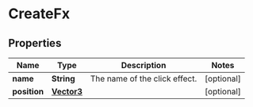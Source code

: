 

# CreateFx


## Properties

| Name | Type | Description | Notes |
|------------ | ------------- | ------------- | -------------|
|**name** | **String** | The name of the click effect. |  [optional] |
|**position** | [**Vector3**](Vector3.md) |  |  [optional] |



